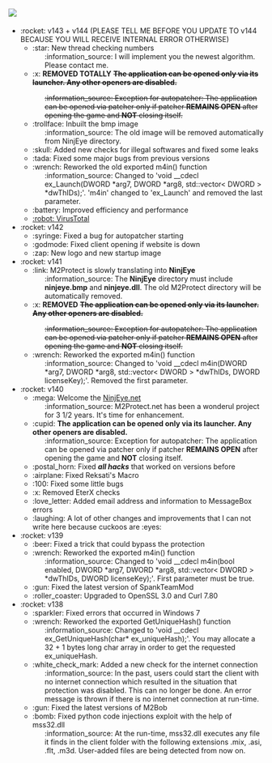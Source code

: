 # <a href="https://ninjeye.net/"><img src="https://ninjeye.net/assets/img/brand/white3.png" /></a>
<ul>
  <li>:rocket: v143 + v144 (PLEASE TELL ME BEFORE YOU UPDATE TO v144 BECAUSE YOU WILL RECEIVE INTERNAL ERROR OTHERWISE)
    <ul>
      <li>
        :star: New thread checking numbers
            <ul>
              :information_source: I will implement you the newest algorithm. Please contact me.
            </ul>
      </li>
      <li>
        :x: <b>REMOVED TOTALLY</b>  <strike><b>The application can be opened only via its launcher. Any other openers are disabled.</b>
            <ul>
              :information_source: Exception for autopatcher: The application can be opened via patcher only if patcher <b>REMAINS OPEN</b> after opening the game and <b>NOT</b> closing itself.
            </ul></strike>
      </li>
      <li>
          :trollface: Inbuilt the bmp image
            <ul>
              :information_source: The old image will be removed automatically from NinjEye directory.
            </ul>
      </li>
      <li>
          :skull: Added new checks for illegal softwares and fixed some leaks
      </li>
      <li>
          :tada:  Fixed some major bugs from previous versions
      </li>
      <li>
          :wrench:  Reworked the old exported m4in() function
            <ul>
              :information_source: Changed to 'void __cdecl ex_Launch(DWORD *arg7, DWORD *arg8, std::vector< DWORD > *dwThIDs);'. 'm4in' changed to 'ex_Launch' and removed the last parameter.
            </ul>
      </li>
      <li>
          :battery:  Improved efficiency and performance
      </li>
      <li>
        <a href="https://www.virustotal.com/gui/file/d59981bf6bdfc5e8aa11cb329d4d16e5e35ce3fb7c9bd4a1ed73b6c5b7eac569"> 
          :robot:  VirusTotal
        </a>
      </li>
    </ul>
  </li>
  <li>:rocket: v142
    <ul>
      <li>
          :syringe: Fixed a bug for autopatcher starting
      </li>
      <li>
          :godmode: Fixed client opening if website is down
      </li>
      <li>
          :zap:  New logo and new startup image
      </li>
    </ul>
  </li>
  <li>:rocket: v141
    <ul>
      <li>
        :link:  M2Protect is slowly translating into <b>NinjEye</b>
            <ul>
              :information_source: The <b>NinjEye</b> directory must include <b>ninjeye.bmp</b> and <b>ninjeye.dll</b>. The old M2Protect directory will be automatically removed.
            </ul>
      </li>
      <li>
        :x: <b>REMOVED</b>  <strike><b>The application can be opened only via its launcher. Any other openers are disabled.</b>
            <ul>
              :information_source: Exception for autopatcher: The application can be opened via patcher only if patcher <b>REMAINS OPEN</b> after opening the game and <b>NOT</b> closing itself.
            </ul></strike>
      </li>
      <li>
          :wrench:  Reworked the exported m4in() function
            <ul>
              :information_source: Changed to 'void __cdecl m4in(DWORD *arg7, DWORD *arg8, std::vector< DWORD > *dwThIDs, DWORD licenseKey);'. Removed the first parameter.
            </ul>
      </li>
    </ul>
  </li>
  <li>:rocket: v140
    <ul>
      <li>
          :mega:  Welcome the <a href="https://ninjeye.net/">NinjEye.net</a>
            <ul>
              :information_source: M2Protect.net has been a wonderul project for 3 1/2 years. It's time for enhancement.
            </ul>
      </li>
      <li>
        :cupid:  <b>The application can be opened only via its launcher. Any other openers are disabled.</b>
            <ul>
              :information_source: Exception for autopatcher: The application can be opened via patcher only if patcher <b>REMAINS OPEN</b> after opening the game and <b>NOT</b> closing itself.
            </ul>
      </li>
      <li>
        :postal_horn:  Fixed <b><i>all hacks</i></b> that worked on versions before
      </li>
      <li>
          :airplane:  Fixed Reksati's Macro
      </li>
      <li>
          :100:  Fixed some little bugs
      </li>
      <li>
          :x:  Removed EterX checks
      </li>
      <li>
           :love_letter:  Added email address and information to MessageBox errors
      </li>
      <li>
          :laughing:  A lot of other changes and improvements that I can not write here because cuckoos are :eyes:
      </li>
    </ul>
  </li>
  <li>:rocket: v139
    <ul>
      <li>
          :beer:  Fixed a trick that could bypass the protection
      </li>
      <li>
          :wrench:  Reworked the exported m4in() function
            <ul>
              :information_source: Changed to 'void __cdecl m4in(bool enabled, DWORD *arg7, DWORD *arg8, std::vector< DWORD > *dwThIDs, DWORD licenseKey);'. First parameter must be true.
            </ul>
      </li>
      <li>
          :gun:  Fixed the latest version of SpankTeamMod
      </li>
      <li>
          :roller_coaster:  Upgraded to OpenSSL 3.0 and Curl 7.80
      </li>
    </ul>
  </li>
  <li>:rocket: v138
    <ul>
      <li>
          :sparkler:  Fixed errors that occurred in Windows 7
      </li>
      <li>
          :wrench:  Reworked the exported GetUniqueHash() function
            <ul>
              :information_source: Changed to 'void __cdecl ex_GetUniqueHash(char* ex_uniqueHash);'. You may allocate a 32 + 1 bytes long char array in order to get the requested ex_uniqueHash.
            </ul>
      </li>
      <li>
          :white_check_mark:  Added a new check for the internet connection
            <ul>
              :information_source: In the past, users could start the client with no internet connection which resulted in the situation that protection was disabled. This can no longer be done. An error message is thrown if there is no internet connection at run-time.
            </ul>
      </li>
      <li>
          :gun:  Fixed the latest versions of M2Bob
      </li>
      <li>
          :bomb:  Fixed python code injections exploit with the help of mss32.dll
            <ul>
              :information_source: At the run-time, mss32.dll executes any file it finds in the client folder with the following extensions .mix, .asi, .flt, .m3d. User-added files are being detected from now on.
            </ul>
      </li>
    </ul>
  </li>
</ul>
